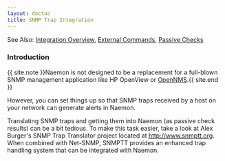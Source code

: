 ```yaml
---
layout: doctoc
title: SNMP Trap Integration
---
```

<span class="glyphicon glyphicon-arrow-right"></span> See Also: <a href="integration.html">Integration Overview</a>, <a href="extcommands.html">External Commands</a>, <a href="passivechecks.html">Passive Checks</a>

### Introduction

{{ site.note }}Naemon is not designed to be a replacement for a full-blown SNMP management application like HP OpenView or <a href="http://www.opennms.org/">OpenNMS</a>.{{ site.end }}

However, you can set things up so that SNMP traps received by a host on your network can generate alerts in Naemon.

Translating SNMP traps and getting them into Naemon (as passive check results) can be a bit tedious.  To make this task easier, take a look at Alex Burger's SNMP Trap Translator project located at <a href="http://www.snmptt.org">http://www.snmptt.org</a>. When combined with Net-SNMP, SNMPTT provides an enhanced trap handling system that can be integrated with Naemon.
